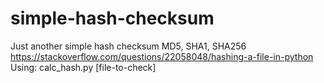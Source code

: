 # simple-hash-checksum
Just another simple hash checksum MD5, SHA1, SHA256 
https://stackoverflow.com/questions/22058048/hashing-a-file-in-python  
Using: calc_hash.py [file-to-check]
